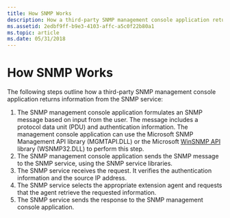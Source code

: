 ```yaml
---
title: How SNMP Works
description: How a third-party SNMP management console application returns information from the SNMP service.
ms.assetid: 2edbf9ff-b9e3-4103-affc-a5c0f22b80a1
ms.topic: article
ms.date: 05/31/2018
---
```


# How SNMP Works

The following steps outline how a third-party SNMP management console application returns information from the SNMP service:

1.  The SNMP management console application formulates an SNMP message based on input from the user. The message includes a protocol data unit (PDU) and authentication information. The management console application can use the Microsoft SNMP Management API library (MGMTAPI.DLL) or the Microsoft [WinSNMP API](winsnmp-api.md) library (WSNMP32.DLL) to perform this step.
2.  The SNMP management console application sends the SNMP message to the SNMP service, using the SNMP service libraries.
3.  The SNMP service receives the request. It verifies the authentication information and the source IP address.
4.  The SNMP service selects the appropriate extension agent and requests that the agent retrieve the requested information.
5.  The SNMP service sends the response to the SNMP management console application.

 

 




